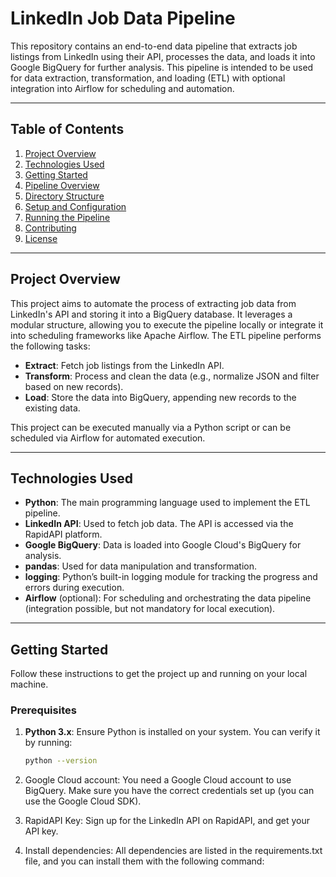 # LinkedIn Job Data Pipeline

This repository contains an end-to-end data pipeline that extracts job listings from LinkedIn using their API, processes the data, and loads it into Google BigQuery for further analysis. This pipeline is intended to be used for data extraction, transformation, and loading (ETL) with optional integration into Airflow for scheduling and automation.

---

## Table of Contents

1. [Project Overview](#project-overview)
2. [Technologies Used](#technologies-used)
3. [Getting Started](#getting-started)
4. [Pipeline Overview](#pipeline-overview)
5. [Directory Structure](#directory-structure)
6. [Setup and Configuration](#setup-and-configuration)
7. [Running the Pipeline](#running-the-pipeline)
8. [Contributing](#contributing)
9. [License](#license)

---

## Project Overview

This project aims to automate the process of extracting job data from LinkedIn's API and storing it into a BigQuery database. It leverages a modular structure, allowing you to execute the pipeline locally or integrate it into scheduling frameworks like Apache Airflow. The ETL pipeline performs the following tasks:

- **Extract**: Fetch job listings from the LinkedIn API.
- **Transform**: Process and clean the data (e.g., normalize JSON and filter based on new records).
- **Load**: Store the data into BigQuery, appending new records to the existing data.

This project can be executed manually via a Python script or can be scheduled via Airflow for automated execution.

---

## Technologies Used

- **Python**: The main programming language used to implement the ETL pipeline.
- **LinkedIn API**: Used to fetch job data. The API is accessed via the RapidAPI platform.
- **Google BigQuery**: Data is loaded into Google Cloud's BigQuery for analysis.
- **pandas**: Used for data manipulation and transformation.
- **logging**: Python’s built-in logging module for tracking the progress and errors during execution.
- **Airflow** (optional): For scheduling and orchestrating the data pipeline (integration possible, but not mandatory for local execution).

---

## Getting Started

Follow these instructions to get the project up and running on your local machine.

### Prerequisites

1. **Python 3.x**: Ensure Python is installed on your system. You can verify it by running:
   ```bash
   python --version

2. Google Cloud account: You need a Google Cloud account to use BigQuery. Make sure you have the correct credentials set up (you can use the Google Cloud SDK).

3. RapidAPI Key: Sign up for the LinkedIn API on RapidAPI, and get your API key.

4. Install dependencies: All dependencies are listed in the requirements.txt file, and you can install them with the following command:
